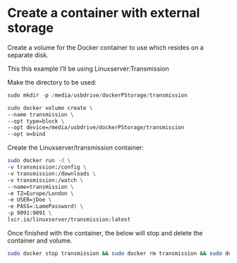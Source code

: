 # Create a container with external storage

Create a volume for the Docker container to use which resides on a separate disk.

This this example I’ll be using Linuxserver:Transmission

Make the directory to be used:

```jsx
sudo mkdir -p /media/usbdrive/dockerPStorage/transmission
```

```bash
sudo docker volume create \
--name transmission \
--opt type=block \
--opt device=/media/usbdrive/dockerPStorage/transmission 
--opt o=bind
```

Create the Linuxserver/transmission container:

```bash
sudo docker run -d \
-v transmission:/config \
-v transmission:/downloads \
-v transmission:/watch \
--name=transmission \
-e TZ=Europe/London \
-e USER=jDoe \
-e PASS=:LamePassword! \
-p 9091:9091 \
lscr.io/linuxserver/transmission:latest
```

Once finished with the container, the below will stop and delete the container and volume.

```bash
sudo docker stop transmission && sudo docker rm transmission && sudo docker volume rm transmission
```

